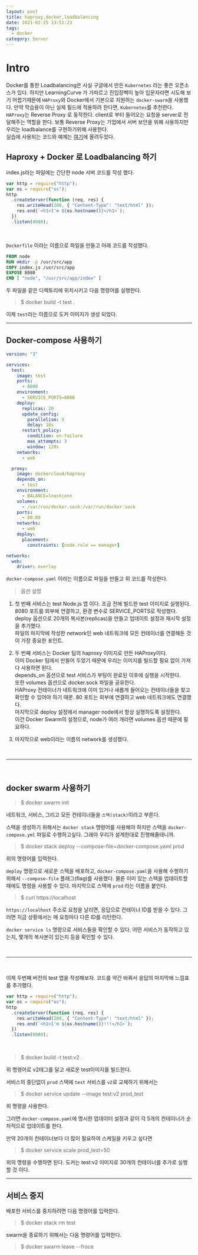 ```yaml
---
layout: post
title: haproxy,docker,loadbalancing
date: 2021-02-25 13:51:23
tags:
  - docker
category: Server
---
```


# Intro

Docker를 통한 Loadbalancing은 사실 구글에서 만든 `Kubernetes` 라는 좋은 오픈소스가 있다. 하지만 LearningCurve 가 가파르고 진입장벽이 높아 입문자라면 시도해 보기 어렵기때문에 `HAProxy`와 Docker에서 기본으로 지원하는 `docker-swarm`을 사용했다. 만약 학습용이 아닌 실제 필드에 적용하려 한다면, `Kubernetes`를 추천한다.<br>
`HAProxy`는 Reverse Proxy 로 동작한다. client로 부터 들어오는 요청을 server로 전달해주는 역할을 한다. 보통 Reverse Proxy는 기업에서 서버 보안을 위해 사용하지만 우리는 loadbalance를 구현하기위해 사용한다.<br>
실습에 사용되는 코드와 예제는 <a href="https://github.com/Cozy-Ho/docker_practice/tree/main/haproxy_loadbalancing" target="_balnk">여기</a>에 올려두었다.

## Haproxy + Docker 로 Loadbalancing 하기

index.js라는 파일에는 간단한 node 서버 코드를 작성 했다.

```js
var http = require("http");
var os = require("os");
http
  .createServer(function (req, res) {
    res.writeHead(200, { "Content-Type": "text/html" });
    res.end(`<h1>I'm ${os.hostname()}</h1>`);
  })
  .listen(8080);
```

<br>

`Dockerfile` 이라는 이름으로 파일을 만들고 아래 코드를 작성했다.

```dockerfile
FROM node
RUN mkdir -p /usr/src/app
COPY index.js /usr/src/app
EXPOSE 8080
CMD [ "node", "/usr/src/app/index" ]
```

두 파일을 같은 디렉토리에 위치시키고 다음 명령어를 실행한다.

> $ docker build -t test .

이제 `test`라는 이름으로 도커 이미지가 생성 되었다.

---

## Docker-compose 사용하기

```yaml
version: "3"

services:
  test:
    image: test
    ports:
      - 8080
    environment:
      - SERVICE_PORTS=8080
    deploy:
      replicas: 20
      update_config:
        parallelism: 5
        delay: 10s
      restart_policy:
        condition: on-failure
        max_attempts: 3
        window: 120s
    networks:
      - web

  proxy:
    image: dockercloud/haproxy
    depends_on:
      - test
    environment:
      - BALANCE=leastconn
    volumes:
      - /var/run/docker.sock:/var/run/docker.sock
    ports:
      - 80:80
    networks:
      - web
    deploy:
      placement:
        constraints: [node.role == manager]

networks:
  web:
    driver: overlay
```

`docker-compose.yaml` 이라는 이름으로 파일을 만들고 위 코드를 작성한다.

> 옵션 설명

1. 첫 번째 서비스는 test Node.js 앱 이다. 조금 전에 빌드한 test 이미지로 실행된다.<br>8080 포트를 외부에 연결하고, 환경 변수로 SERVICE_PORTS로 작성했다.<br>deploy 옵션으로 20개의 복사본(replicas)을 만들고 업데이트 설정과 재시작 설정을 추가했다.<br>파일의 마지막에 작성한 network인 web 네트워크에 모든 컨테이너를 연결해둔 것이 가장 중요한 포인트.

2. 두 번째 서비스는 Docker 팀의 haproxy 이미지로 만든 HAProxy이다.<br>이미 Docker 팀에서 만들어 두었기 때문에 우리는 이미지를 빌드할 필요 없이 가져다 사용하면 된다.<br>depends_on 옵션으로 test 서비스가 부팅이 완료된 이후에 실행을 시작한다.<br>또한 volumes 옵션으로 docker.sock 파일을 공유한다.<br>HAProxy 컨테이너가 네트워크에 이미 있거나 새롭게 들어오는 컨테이너들을 찾고 확인할 수 있어야 하기 때문. 80 포트는 외부에 연결하고 web 네트워크에도 연결했다.<br>마지막으로 deploy 설정에서 manager node에서 항상 실행하도록 설정한다.<br>이건 Docker Swarm의 설정으로, node가 여러 개라면 volumes 옵션 때문에 필요하다.

3. 마지막으로 web이라는 이름의 network를 생성했다.

<br>

---

<br>

## docker swarm 사용하기

> $ docker swarm init

네트워크, 서비스, 그리고 모든 컨테이너들을 `스택(stack)`이라고 부른다.

스택을 생성하기 위해서는 `docker stack` 명령어를 사용해야 하지만 스택을 `docker-compose.yml` 파일로 수행하고싶다. 그래야 우리가 설계한대로 진행해줄테니까.

> $ docker stack deploy --compose-file=docker-compose.yaml prod

위의 명령어를 입력한다.

`deploy` 명령으로 새로운 스택을 배포하고, `docker-compose.yaml`을 사용해 수행하기 위해서 `--compose-file` 플래그(flag)를 사용했다. 물론 이미 있는 스택을 업데이트할 때에도 명령을 사용할 수 있다. 마지막으로 스택에 `prod` 라는 이름을 붙인다.

> $ curl https://localhost

`https://localhost` 주소로 요청을 날리면, 응답으로 컨테이너 ID를 받을 수 있다. 그러면 지금 상황에서는 매 요청마다 다른 ID를 리턴한다.

`docker service ls` 명령으로 서비스들을 확인할 수 있다. 어떤 서비스가 동작하고 있는지, 몇개의 복사본이 있는지 등을 확인할 수 있다.

<br>

---

<br>

이제 두번째 버전의 test 앱을 작성해보자. 코드를 약간 바꿔서 응답의 마지막에 느낌표를 추가했다.
<br>

```js
var http = require("http");
var os = require("os");
http
  .createServer(function (req, res) {
    res.writeHead(200, { "Content-Type": "text/html" });
    res.end(`<h1>I'm ${os.hostname()}!!!</h1>`);
  })
  .listen(8080);
```

<br>

> $ docker build -t test:v2 .

위 명령어로 v2태그를 달고 새로운 test이미지를 빌드한다.

서비스의 중단없이 `prod` 스택에 `test` 서비스를 `v2`로 교체하기 위해서는

> $ docker service update --image test:v2 prod_test

위 명령을 사용한다.

그러면 `docker-compose.yaml`에 명시한 업데이터 설정과 같이 각 5개의 컨테이너가 순차적으로 업데이트를 한다.

만약 20개의 컨테이너보다 더 많이 필요하여 스케일을 키우고 싶다면

> $ docker service scale prod_test=50

위의 명령을 수행하면 된다. 도커는 test:v2 이미지로 30개의 컨테이너를 추가로 실행할 것 이다.

---

## 서비스 중지

배포한 서비스를 중지하려면 다음 명령어를 입력한다.

> $ docker stack rm test

swarm을 종료하기 위해서는 다음 명령어를 입력한다.

> $ docker swarm leave --froce
